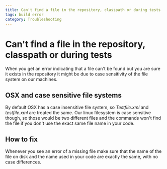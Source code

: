 ```yaml
---
title: Can't find a file in the repository, classpath or during tests
tags: build error
category: Troubleshooting
---
```


# Can't find a file in the repository, classpath or during tests

When you get an error indicating that a file can't be found but you are sure
it exists in the repository it might be due to case sensitivity of
the file system on our machines.

## OSX and case sensitive file systems
By default OSX has a case insensitive file system, so *Testfile.xml* and *testfile.xml*
are treated the same. Our linux filesystem is case sensitive though, so those
would be two different files and the commands won't find the file if you don't
use the exact same file name in your code.


## How to fix
Whenever you see an error of a missing file make sure that the name of the file
on disk and the name used in your code are exactly the same, with no case
differences.
